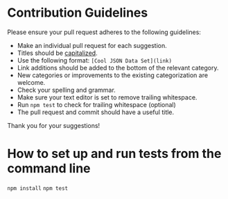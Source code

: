 # Contribution Guidelines

Please ensure your pull request adheres to the following guidelines:

- Make an individual pull request for each suggestion.
- Titles should be [capitalized](http://grammar.yourdictionary.com/capitalization/rules-for-capitalization-in-titles.html).
- Use the following format: `[Cool JSON Data Set](link)`
- Link additions should be added to the bottom of the relevant category.
- New categories or improvements to the existing categorization are welcome.
- Check your spelling and grammar.
- Make sure your text editor is set to remove trailing whitespace.
- Run `npm test` to check for trailing whitespace (optional)
- The pull request and commit should have a useful title.

Thank you for your suggestions!

# How to set up and run tests from the command line
`npm install`
`npm test`
